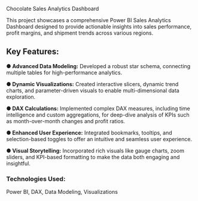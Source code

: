  Chocolate Sales Analytics Dashboard

This project showcases a comprehensive Power BI Sales Analytics Dashboard designed to provide actionable insights into sales performance, profit margins, and shipment trends across various regions.

## Key Features:
**● Advanced Data Modeling:** Developed a robust star schema, connecting multiple tables for high-performance analytics.

**● Dynamic Visualizations:** Created interactive slicers, dynamic trend charts, and parameter-driven visuals to enable multi-dimensional data exploration.

**● DAX Calculations:** Implemented complex DAX measures, including time intelligence and custom aggregations, for deep-dive analysis of KPIs such as month-over-month changes and profit ratios.

**● Enhanced User Experience:** Integrated bookmarks, tooltips, and selection-based toggles to offer an intuitive and seamless user experience.

**● Visual Storytelling:** Incorporated rich visuals like gauge charts, zoom sliders, and KPI-based formatting to make the data both engaging and insightful.

### Technologies Used:
Power BI, 
DAX, 
Data Modeling, 
Visualizations

